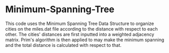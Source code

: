 # Minimum-Spanning-Tree

This code uses the Minimum Spanning Tree Data Structure to organize cities on the miles.dat file according to the distance with respect to each other.
The cities' distances are first inputted into a weighted adjacency matrix. 
Prim's algorithm is then applied to may make the minimum spanning and the total distance is calculated with respect to that.
